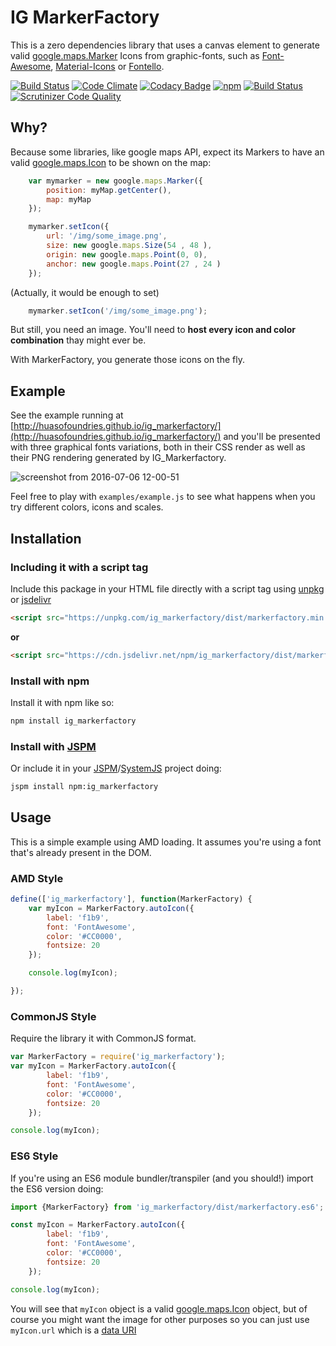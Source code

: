 # IG MarkerFactory

This is a zero dependencies library that uses a canvas element to generate valid [google.maps.Marker](https://developers.google.com/maps/documentation/javascript/3.exp/reference#Marker) Icons from graphic-fonts, such as [Font-Awesome](https://fontawesome.github.io/Font-Awesome/), [Material-Icons](https://material.io/icons/) or [Fontello](http://fontello.com/).


[![Build Status](https://travis-ci.org/HuasoFoundries/ig_markerfactory.svg)](https://travis-ci.org/HuasoFoundries/ig_markerfactory) [![Code Climate](https://codeclimate.com/github/HuasoFoundries/ig_markerfactory/badges/gpa.svg)](https://codeclimate.com/github/HuasoFoundries/ig_markerfactory) [![Codacy Badge](https://api.codacy.com/project/badge/grade/44d15485b93e43cf86356e56a8bfb7d1)](https://www.codacy.com/app/amenadiel/ig_markerfactory) [![npm](https://img.shields.io/npm/dm/ig_markerfactory.svg?style=plastic)](https://www.npmjs.com/package/ig_markerfactory) [![Build Status](https://scrutinizer-ci.com/g/HuasoFoundries/ig_markerfactory/badges/build.png?b=master)](https://scrutinizer-ci.com/g/HuasoFoundries/ig_markerfactory/build-status/master) [![Scrutinizer Code Quality](https://scrutinizer-ci.com/g/HuasoFoundries/ig_markerfactory/badges/quality-score.png?b=master)](https://scrutinizer-ci.com/g/HuasoFoundries/ig_markerfactory/?branch=master)


## Why? 

Because some libraries, like google maps API, expect its Markers to have an valid [google.maps.Icon](https://developers.google.com/maps/documentation/javascript/3.exp/reference#Icon) to be shown on the map:

```js
	var mymarker = new google.maps.Marker({
		position: myMap.getCenter(),
		map: myMap
	});

	mymarker.setIcon({
		url: '/img/some_image.png',
		size: new google.maps.Size(54 , 48 ),
		origin: new google.maps.Point(0, 0),
		anchor: new google.maps.Point(27 , 24 )
	});
```

(Actually, it would be enough to set) 

```js
    mymarker.setIcon('/img/some_image.png');

```

But still, you need an image. You'll need to **host every icon and color combination** thay might ever be.

With MarkerFactory, you generate those icons on the fly.

## Example

See the example running at [http://huasofoundries.github.io/ig_markerfactory/](http://huasofoundries.github.io/ig_markerfactory/)
and you'll be presented with three graphical fonts variations, both in their CSS render as well as their PNG rendering generated by IG_Markerfactory. 

![screenshot from 2016-07-06 12-00-51](https://cloud.githubusercontent.com/assets/238439/16625228/7ac42b58-4371-11e6-9b44-6bdde4098958.png)

Feel free to play with `examples/example.js` to see what happens when you try different colors, icons and scales.




## Installation

### Including it with a script tag

Include this package in your HTML file directly with a script tag  using [unpkg](https://unpkg.com/#/) or [jsdelivr](https://www.jsdelivr.com/)

```html
<script src="https://unpkg.com/ig_markerfactory/dist/markerfactory.min.js"></script>
```


**or**


```html
<script src="https://cdn.jsdelivr.net/npm/ig_markerfactory/dist/markerfactory.min.js"></script>
```


### Install with npm

Install it with npm like so:

```sh
npm install ig_markerfactory
```



### Install with [JSPM](https://github.com/jspm/jspm-cli)

Or include it in your [JSPM](https://github.com/jspm/jspm-cli)/[SystemJS](https://github.com/systemjs/systemjs) project doing:

```sh
jspm install npm:ig_markerfactory
```


 


## Usage

This is a simple example using AMD loading. It assumes you're using a font that's already present in the DOM. 

### AMD Style

```js
define(['ig_markerfactory'], function(MarkerFactory) {
	var myIcon = MarkerFactory.autoIcon({
		label: 'f1b9',
		font: 'FontAwesome',
		color: '#CC0000',
		fontsize: 20
	});

	console.log(myIcon);

});

```

### CommonJS Style

Require the library it with CommonJS format.

```js
var MarkerFactory = require('ig_markerfactory');
var myIcon = MarkerFactory.autoIcon({
		label: 'f1b9',
		font: 'FontAwesome',
		color: '#CC0000',
		fontsize: 20
	});

console.log(myIcon);

```


### ES6 Style

If you're using an ES6 module bundler/transpiler (and you should!) import the ES6 version doing:


```js
import {MarkerFactory} from 'ig_markerfactory/dist/markerfactory.es6';

const myIcon = MarkerFactory.autoIcon({
		label: 'f1b9',
		font: 'FontAwesome',
		color: '#CC0000',
		fontsize: 20
	});

console.log(myIcon);
```




You will see that `myIcon` object is a valid [google.maps.Icon](https://developers.google.com/maps/documentation/javascript/3.exp/reference#Icon) object,
but of course you might want the image for other purposes so you can just use `myIcon.url` which is a [data URI](https://developer.mozilla.org/en-US/docs/Web/HTTP/data_URIs)





